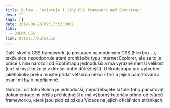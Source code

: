 ```yaml
---
title: Bulma - "existuje i jiný CSS framework než Bootstrap"
desc: ""
tags: []
date: 2019-06-25T09:17:53.000Z
libs:
  - BULMA.CSS
link: https://bulma.io
---
```

Další skvělý CSS framework, je postaven na moderním CSS (Flexbox...), takže sice nepodporuje staré prohlížeče typu Internet Explorer, ale za to je práce s ním narozdíl od BootStrapu jednodušší a má výrazně menší velikost (což si myslím že je v dnešní době důležitější).
U Bootstrapu pro vytvoření jakéhokoliv prvku musíte přidat většinou několik tříd a jejich pamatování a psaní mi bylo nepříjemné.

Narozdíl od toho Bulma je jednodušší, nepotřebujete si tolik toho pamatovat, dokumentace mi přišla přehlednější a má výborný tutoriály přímo od tvůrců frameworku, které jsou pod záložkou Videos na jejich oficiálních stránkách.